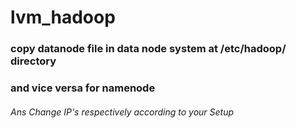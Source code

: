 # lvm_hadoop

### copy datanode file in data node system at /etc/hadoop/ directory 
### and vice versa for namenode
###### Ans Change IP's respectively according to your Setup 
